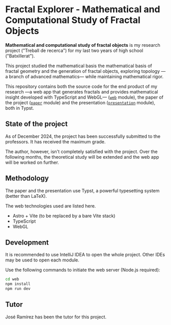 # Fractal Explorer - Mathematical and Computational Study of Fractal Objects

**Mathematical and computational study of fractal objects** is my research project ("Treball de recerca") for my last two years of high school ("Batxillerat").

This project studied the mathematical basis the mathematical basis of fractal geometry and the generation of fractal objects, exploring topology &mdash;a branch of advanced mathematics&mdash; while maintaining mathematical rigor. 

This repository contains both the source code for the end product of my research &mdash;a web app that generates fractals and
provides mathematical insight developed with TypeScript and WebGL&mdash; ([`web`](./web) module), the paper of the project ([`paper`](./paper)
module) and the presentation ([`presentation`](./presentation) module), both in Typst.

## State of the project

As of December 2024, the project has been successfully submitted to the professors. It has received the maximum grade.

The author, however, isn't completely satisfied with the project. Over the following months, the theoretical study will be extended and the web app will be worked on further.

## Methodology

The paper and the presentation use Typst, a powerful typesetting system (better than LaTeX).

The web technologies used are listed here.

- Astro + Vite (to be replaced by a bare Vite stack)
- TypeScript
- WebGL

## Development

It is recommended to use IntelliJ IDEA to open the whole project. Other IDEs may be used to open each module.

Use the following commands to initiate the web server (Node.js required):

```sh
cd web
npm install
npm run dev

```

## Tutor

José Ramírez has been the tutor for this project.
